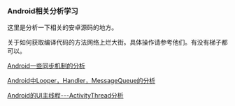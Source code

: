 ### Android相关分析学习

这里是分析一下相关的安卓源码的地方。

关于如何获取编译代码的方法网络上烂大街。具体操作请参考他们。有没有梯子都可以。

[Android一些同步机制的分析](Android/sync.md)

[Android中Looper，Handler，MessageQueue的分析](Android/LooperHandler.md)

[Android的UI主线程---ActivityThread分析](Android/ActivityThread.md)